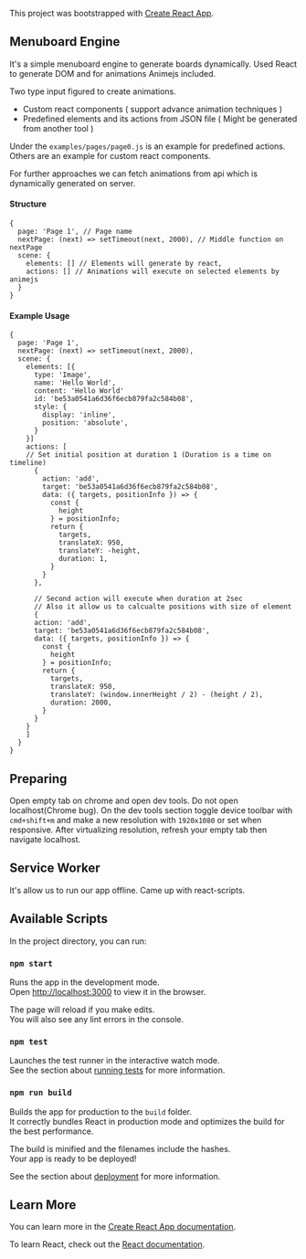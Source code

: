 This project was bootstrapped with [Create React App](https://github.com/facebook/create-react-app).

## Menuboard Engine
It's a simple menuboard engine to generate boards dynamically. Used React to generate DOM and for animations Animejs included.

Two type input figured to create animations.
 - Custom react components ( support advance animation techniques )
 - Predefined elements and its actions from JSON file ( Might be generated from another tool )

Under the `examples/pages/page0.js` is an example for predefined actions. Others are an example for custom react components.

For further approaches we can fetch animations from api which is dynamically generated on server.

#### Structure
```
{
  page: 'Page 1', // Page name
  nextPage: (next) => setTimeout(next, 2000), // Middle function on nextPage
  scene: {
    elements: [] // Elements will generate by react,
    actions: [] // Animations will execute on selected elements by animejs
  } 
}
```

#### Example Usage
```
{
  page: 'Page 1',
  nextPage: (next) => setTimeout(next, 2000), 
  scene: {
    elements: [{
      type: 'Image',
      name: 'Hello World',
      content: 'Hello World'
      id: 'be53a0541a6d36f6ecb879fa2c584b08',
      style: {
        display: 'inline',
        position: 'absolute',
      }
    }]
    actions: [
    // Set initial position at duration 1 (Duration is a time on timeline) 
      {
        action: 'add',
        target: 'be53a0541a6d36f6ecb879fa2c584b08',
        data: ({ targets, positionInfo }) => {
          const {
            height
          } = positionInfo;
          return {
            targets,
            translateX: 950,
            translateY: -height,
            duration: 1,
          }
        }
      },

      // Second action will execute when duration at 2sec
      // Also it allow us to calcualte positions with size of element
      {
      action: 'add',
      target: 'be53a0541a6d36f6ecb879fa2c584b08',
      data: ({ targets, positionInfo }) => {
        const {
          height
        } = positionInfo;
        return {
          targets,
          translateX: 950,
          translateY: (window.innerHeight / 2) - (height / 2),
          duration: 2000,
        }
      }
    }
    ]
  } 
}
```

## Preparing 
Open empty tab on chrome and open dev tools. Do not open localhost(Chrome bug). On the dev tools section toggle device toolbar with `cmd+shift+m` and make a new resolution with `1920x1080` or set when responsive. After virtualizing resolution, refresh your empty tab then navigate localhost.

## Service Worker
It's allow us to run our app offline. Came up with react-scripts.

## Available Scripts

In the project directory, you can run:

### `npm start`

Runs the app in the development mode.<br>
Open [http://localhost:3000](http://localhost:3000) to view it in the browser.

The page will reload if you make edits.<br>
You will also see any lint errors in the console.

### `npm test`

Launches the test runner in the interactive watch mode.<br>
See the section about [running tests](https://facebook.github.io/create-react-app/docs/running-tests) for more information.

### `npm run build`

Builds the app for production to the `build` folder.<br>
It correctly bundles React in production mode and optimizes the build for the best performance.

The build is minified and the filenames include the hashes.<br>
Your app is ready to be deployed!

See the section about [deployment](https://facebook.github.io/create-react-app/docs/deployment) for more information.

## Learn More

You can learn more in the [Create React App documentation](https://facebook.github.io/create-react-app/docs/getting-started).

To learn React, check out the [React documentation](https://reactjs.org/).

